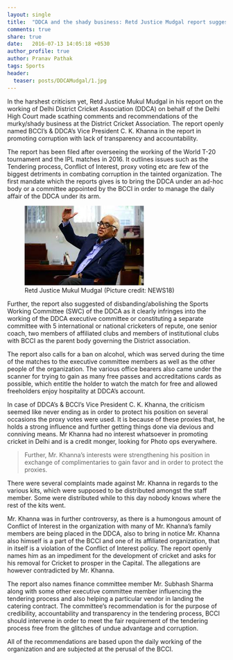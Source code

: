 ```yaml
---
layout: single
title:  "DDCA and the shady business: Retd Justice Mudgal report suggests to bring the DDCA under the BCCI ambit"
comments: true
share: true
date:   2016-07-13 14:05:18 +0530
author_profile: true
author: Pranav Pathak
tags: Sports 
header:
  teaser: posts/DDCAMudgal/1.jpg
---
```

In the harshest criticism yet, Retd Justice Mukul Mudgal in his report on the working of Delhi District Cricket Association (DDCA) on behalf of the Delhi High Court made scathing comments and recommendations of the murky/shady business at the District Cricket Association. The report openly named BCCI’s & DDCA’s Vice President C. K. Khanna in the report in promoting corruption with lack of transparency and accountability. 

The report has been filed after overseeing the working of the World T-20 tournament and the IPL matches in 2016. It outlines issues such as the Tendering process, Conflict of Interest, proxy voting etc are few of the biggest detriments in combating corruption in the tainted organization. The first mandate which the reports gives is to bring the DDCA under an ad-hoc body or a committee appointed by the BCCI in order to manage the daily affair of the DDCA under its arm. 

<figure class="half">
<a href="/images/posts/DDCAMudgal/1.jpg"><img src="/images/posts/DDCAMudgal/1.jpg"></a>
<figcaption>Retd Justice Mukul Mudgal (Picture credit: NEWS18)</figcaption>
</figure>

Further, the report also suggested of disbanding/abolishing the Sports Working Committee (SWC) of the DDCA as it clearly infringes into the working of the DDCA executive committee or constituting a separate committee with 5 international or national cricketers of repute, one senior coach, two members of affiliated clubs and members of institutional clubs with BCCI as the parent body governing the District association.   

The report also calls for a ban on alcohol, which was served during the time of the matches to the executive committee members as well as the other people of the organization.  The various office bearers also came under the scanner for trying to gain as many free passes and accreditations cards as possible, which entitle the holder to watch the match for free and allowed freeholders enjoy hospitality at DDCA’s account.

In case of DDCA’s & BCCI’s Vice President C. K. Khanna, the criticism seemed like never ending as in order to protect his position on several occasions the proxy votes were used. It is because of these proxies that, he holds a strong influence and further getting things done via devious and conniving means. Mr Khanna had no interest whatsoever in promoting cricket in Delhi and is a credit monger, looking for Photo ops everywhere. 

<blockquote>
Further, Mr. Khanna’s interests were strengthening his position in exchange of complimentaries to gain favor and in order to protect the proxies.
</blockquote>

There were several complaints made against Mr. Khanna in regards to the various kits, which were supposed to be distributed amongst the staff member. Some were distributed while to this day nobody knows where the rest of the kits went.

Mr. Khanna was in further controversy, as there is a humongous amount of Conflict of Interest in the organization with many of Mr. Khanna’s family members are being placed in the DDCA, also to bring in notice Mr. Khanna also himself is a part of the BCCI and one of its affiliated organization, that in itself is a violation of the Conflict of Interest policy.  The report openly names him as an impediment for the development of cricket and asks for his removal for Cricket to prosper in the Capital. The allegations are however contradicted by Mr. Khanna.

The report also names finance committee member Mr. Subhash Sharma along with some other executive committee member influencing the tendering process and also helping a particular vendor in landing the catering contract. The committee’s recommendation is for the purpose of credibility, accountability and transparency in the tendering process, BCCI should intervene in order to meet the fair requirement of the tendering process free from the glitches of undue advantage and corruption.

All of the recommendations are based upon the daily working of the organization and are subjected at the perusal of the BCCI.
